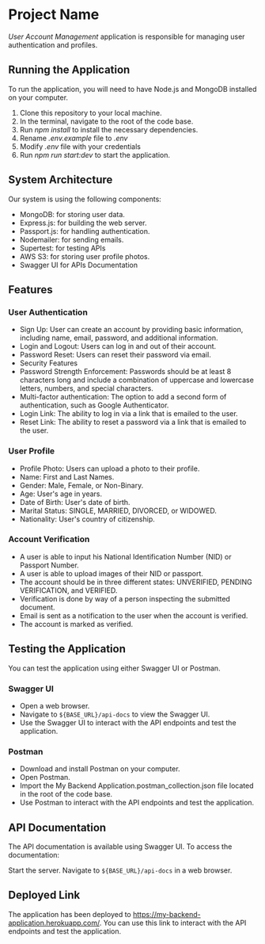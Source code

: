 # Project Name

 *User Account Management* application is responsible for managing user authentication and profiles.
  
## Running the Application

To run the application, you will need to have Node.js and MongoDB installed on your computer.

1. Clone this repository to your local machine.
2. In the terminal, navigate to the root of the code base.
3. Run *npm install* to install the necessary dependencies.
4. Rename *.env.example* file to *.env*
5. Modify *.env* file with your credentials
6. Run *npm run start:dev* to start the application.

## System Architecture

Our system is using the following components:

- MongoDB: for storing user data.
- Express.js: for building the web server.
- Passport.js: for handling authentication.
- Nodemailer: for sending emails.
- Supertest: for testing APIs
- AWS S3: for storing user profile photos.
- Swagger UI for APIs Documentation

## Features

### User Authentication

- Sign Up: User can create an account by providing basic information, including name, email, password, and additional information.
- Login and Logout: Users can log in and out of their account.
- Password Reset: Users can reset their password via email.
- Security Features
- Password Strength Enforcement: Passwords should be at least 8 characters long and include a combination of uppercase and lowercase letters, numbers, and special characters.
- Multi-factor authentication: The option to add a second form of authentication, such as Google Authenticator.
- Login Link: The ability to log in via a link that is emailed to the user.
- Reset Link: The ability to reset a password via a link that is emailed to the user.

### User Profile

- Profile Photo: Users can upload a photo to their profile.
- Name: First and Last Names.
- Gender: Male, Female, or Non-Binary.
- Age: User's age in years.
- Date of Birth: User's date of birth.
- Marital Status: SINGLE, MARRIED, DIVORCED, or WIDOWED.
- Nationality: User's country of citizenship.

### Account Verification

- A user is able  to input his National Identification Number (NID) or Passport Number.
- A user is able to upload images of their NID or passport.
- The account should be in three different states: UNVERIFIED, PENDING VERIFICATION, and VERIFIED.
- Verification is done by way of a person inspecting the submitted document.
- Email is sent as a notification to the user when the account is verified.
- The account is marked as verified.

## Testing the Application

You can test the application using either Swagger UI or Postman.

### Swagger UI

- Open a web browser.
- Navigate to `${BASE_URL}/api-docs` to view the Swagger UI.
- Use the Swagger UI to interact with the API endpoints and test the application.
  
### Postman

- Download and install Postman on your computer.
- Open Postman.
- Import the My Backend Application.postman_collection.json file located in the root of the code base.
- Use Postman to interact with the API endpoints and test the application.
  
## API Documentation

The API documentation is available using Swagger UI. To access the documentation:

Start the server.
Navigate to `${BASE_URL}/api-docs` in a web browser.

## Deployed Link

The application has been deployed to https://my-backend-application.herokuapp.com/. You can use this link to interact with the API endpoints and test the application.